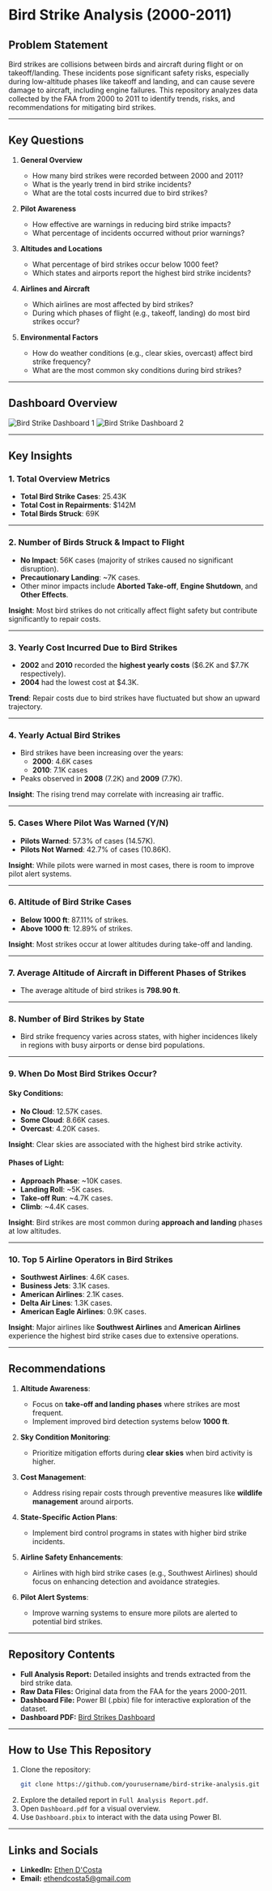 # Bird Strike Analysis (2000-2011)

## Problem Statement

Bird strikes are collisions between birds and aircraft during flight or on takeoff/landing. These incidents pose significant safety risks, especially during low-altitude phases like takeoff and landing, and can cause severe damage to aircraft, including engine failures. This repository analyzes data collected by the FAA from 2000 to 2011 to identify trends, risks, and recommendations for mitigating bird strikes.

---

## Key Questions

1. **General Overview**

   - How many bird strikes were recorded between 2000 and 2011?
   - What is the yearly trend in bird strike incidents?
   - What are the total costs incurred due to bird strikes?

2. **Pilot Awareness**

   - How effective are warnings in reducing bird strike impacts?
   - What percentage of incidents occurred without prior warnings?

3. **Altitudes and Locations**

   - What percentage of bird strikes occur below 1000 feet?
   - Which states and airports report the highest bird strike incidents?

4. **Airlines and Aircraft**

   - Which airlines are most affected by bird strikes?
   - During which phases of flight (e.g., takeoff, landing) do most bird strikes occur?

5. **Environmental Factors**

   - How do weather conditions (e.g., clear skies, overcast) affect bird strike frequency?
   - What are the most common sky conditions during bird strikes?

---
## Dashboard Overview
![Bird Strike Dashboard 1](https://github.com/EthenDcosta5/Bird-Strikes-By-An-Aircraft-2000-2011--PowerBI/blob/main/dashboard-images/D1.jpg)
![Bird Strike Dashboard 2](https://github.com/EthenDcosta5/Bird-Strikes-By-An-Aircraft-2000-2011--PowerBI/blob/main/dashboard-images/D2.jpg)

---

## Key Insights

### 1. Total Overview Metrics
- **Total Bird Strike Cases**: 25.43K  
- **Total Cost in Repairments**: $142M  
- **Total Birds Struck**: 69K  

---

### 2. Number of Birds Struck & Impact to Flight
- **No Impact**: 56K cases (majority of strikes caused no significant disruption).
- **Precautionary Landing**: ~7K cases.
- Other minor impacts include **Aborted Take-off**, **Engine Shutdown**, and **Other Effects**.

**Insight**: Most bird strikes do not critically affect flight safety but contribute significantly to repair costs.

---

### 3. Yearly Cost Incurred Due to Bird Strikes
- **2002** and **2010** recorded the **highest yearly costs** ($6.2K and $7.7K respectively).
- **2004** had the lowest cost at $4.3K.

**Trend**: Repair costs due to bird strikes have fluctuated but show an upward trajectory.

---

### 4. Yearly Actual Bird Strikes
- Bird strikes have been increasing over the years:
   - **2000**: 4.6K cases
   - **2010**: 7.1K cases
- Peaks observed in **2008** (7.2K) and **2009** (7.7K).

**Insight**: The rising trend may correlate with increasing air traffic.

---

### 5. Cases Where Pilot Was Warned (Y/N)
- **Pilots Warned**: 57.3% of cases (14.57K).
- **Pilots Not Warned**: 42.7% of cases (10.86K).

**Insight**: While pilots were warned in most cases, there is room to improve pilot alert systems.

---

### 6. Altitude of Bird Strike Cases
- **Below 1000 ft**: 87.11% of strikes.
- **Above 1000 ft**: 12.89% of strikes.

**Insight**: Most strikes occur at lower altitudes during take-off and landing.

---

### 7. Average Altitude of Aircraft in Different Phases of Strikes
- The average altitude of bird strikes is **798.90 ft**.

---

### 8. Number of Bird Strikes by State
- Bird strike frequency varies across states, with higher incidences likely in regions with busy airports or dense bird populations.

---

### 9. When Do Most Bird Strikes Occur?
#### Sky Conditions:
- **No Cloud**: 12.57K cases.
- **Some Cloud**: 8.66K cases.
- **Overcast**: 4.20K cases.

**Insight**: Clear skies are associated with the highest bird strike activity.

#### Phases of Light:
- **Approach Phase**: ~10K cases.
- **Landing Roll**: ~5K cases.
- **Take-off Run**: ~4.7K cases.
- **Climb**: ~4.4K cases.

**Insight**: Bird strikes are most common during **approach and landing** phases at low altitudes.

---

### 10. Top 5 Airline Operators in Bird Strikes
- **Southwest Airlines**: 4.6K cases.
- **Business Jets**: 3.1K cases.
- **American Airlines**: 2.1K cases.
- **Delta Air Lines**: 1.3K cases.
- **American Eagle Airlines**: 0.9K cases.

**Insight**: Major airlines like **Southwest Airlines** and **American Airlines** experience the highest bird strike cases due to extensive operations.

---

## Recommendations

1. **Altitude Awareness**:
   - Focus on **take-off and landing phases** where strikes are most frequent.
   - Implement improved bird detection systems below **1000 ft**.

2. **Sky Condition Monitoring**:
   - Prioritize mitigation efforts during **clear skies** when bird activity is higher.

3. **Cost Management**:
   - Address rising repair costs through preventive measures like **wildlife management** around airports.

4. **State-Specific Action Plans**:
   - Implement bird control programs in states with higher bird strike incidents.

5. **Airline Safety Enhancements**:
   - Airlines with high bird strike cases (e.g., Southwest Airlines) should focus on enhancing detection and avoidance strategies.

6. **Pilot Alert Systems**:
   - Improve warning systems to ensure more pilots are alerted to potential bird strikes.

---

## Repository Contents

- **Full Analysis Report:** Detailed insights and trends extracted from the bird strike data.
- **Raw Data Files:** Original data from the FAA for the years 2000-2011.
- **Dashboard File:** Power BI (.pbix) file for interactive exploration of the dataset.
- **Dashboard PDF:** [Bird Strikes Dashboard](./Dashboard.pdf)

---

## How to Use This Repository

1. Clone the repository:
   ```bash
   git clone https://github.com/yourusername/bird-strike-analysis.git
   ```
2. Explore the detailed report in `Full Analysis Report.pdf`.
3. Open `Dashboard.pdf` for a visual overview.
4. Use `Dashboard.pbix` to interact with the data using Power BI.

---

## Links and Socials

- **LinkedIn:** [Ethen D'Costa](https://www.linkedin.com/in/ethendcosta/)
- **Email:** [ethendcosta5@gmail.com](mailto:ethendcosta5@gmail.com)

